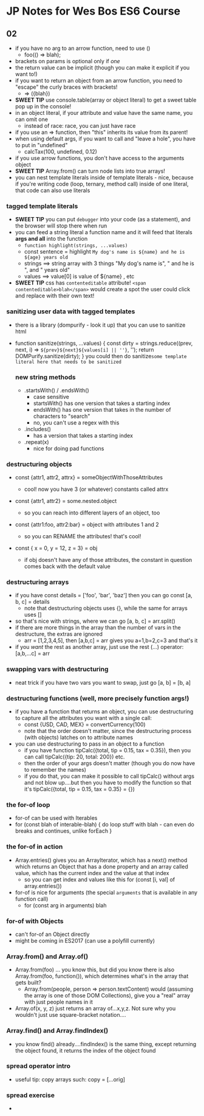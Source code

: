 # JP Notes for Wes Bos ES6 Course

## 02

- if you have no arg to an arrow function, need to use ()
  - foo(() => blah);
- brackets on params is optional only if _one_
- the return value can be implicit (though you can make it explicit if you want to!)
- if you want to return an object from an arrow function, you need to "escape" the curly braces with brackets!
  - => ({blah})
- **SWEET TIP** use console.table(array or object literal) to get a sweet table pop up in the console!
- in an object literal, if your attribute and value have the same name, you can omit one
  - instead of race: race, you can just have race
- if you use an => function, then "this" inherits its value from its parent!
- when using default args, if you want to call and "leave a hole", you have to put in "undefined"
  - calcTax(100, undefined, 0.12)
- if you use arrow functions, you don't have access to the arguments object
- **SWEET TIP** Array.from() can turn node lists into true arrays!
- you can nest template literals inside of template literals - nice, because if you're writing code (loop, ternary, method call) inside of one literal, that code can also use literals

### tagged template literals

- **SWEET TIP** you can put `debugger` into your code (as a statement), and the browser will stop there when run
- you can feed a string literal a function name and it will feed that literals **args and all** into the function
  - `function highlight(strings, ...values)`
  - const sentence = highlight `My dog's name is ${name} and he is ${age} years old`
  - strings ==> string array with 3 things "My dog's name is", " and he is ", and " years old"
  - values ==> value[0] is value of ${name} , etc
- **SWEET TIP** css has `contenteditable` attribute! `<span contenteditable>blah</span>` would create a spot the user could click and replace with their own text!

### sanitizing user data with tagged templates

- there is a library (dompurify - look it up) that you can use to sanitize html
- function sanitize(strings, ...values) {
  const dirty = strings.reduce((prev, next, i) => `${prev}${next}${values[i] || ''}`, '');
  return DOMPurify.sanitize(dirty);
  }
  you could then do sanitize`some template literal here that needs to be sanitized`

  ### new string methods

  - .startsWith() / .endsWith()
    - case sensitive
    - startsWith() has one version that takes a starting index
    - endsWith() has one version that takes in the number of characters to "search"
    - no, you can't use a regex with this
  - .includes()
    - has a version that takes a starting index
  - .repeat(x)
    - nice for doing pad functions

### destructuring objects

- const {attr1, attr2, attrx} = someObjectWithThoseAttributes
  - cool! now you have 3 (or whatever) constants called attrx
- const {attr1, attr2} = some.nested.object
  - so you can reach into different layers of an object, too
- const {attr1:foo, attr2:bar} = object with attributes 1 and 2
  - so you can RENAME the attributes! that's cool!
- const { x = 0, y = 12, z = 3} = obj

  - if obj doesn't have any of those attributes, the constant in question comes back with the default value

### destructuring arrays

- if you have const details = ['foo', 'bar', 'baz'] then you can go const [a, b, c] = details
  - note that destructuring objects uses {}, while the same for arrays uses []
- so that's nice with strings, where we can go [a, b, c] = arr.split()
- if there are more things in the array than the number of vars in the destructure, the extras are ignored
  - arr = [1,2,3,4,5], then [a,b,c] = arr gives you a=1,b=2,c=3 and that's it
- if you _want_ the rest as another array, just use the rest (...) operator: [a,b,...c] = arr

### swapping vars with destructuring

- neat trick if you have two vars you want to swap, just go [a, b] = [b, a]

### destructuring functions (well, more precisely function args!)

- if you have a function that returns an object, you can use destructuring to capture all the attributes you want with a single call:
  - const {USD, CAD, MEX} = convertCurrency(100)
  - note that the order doesn't matter, since the destructuring process (with objects) latches on to attribute names
- you can use destructuring to pass in an object to a function
  - if you have function tipCalc({total, tip = 0.15, tax = 0.35}), then you can call tipCalc({tip: 20, total: 200}) etc.
  - then the order of your args doesn't matter (though you do now have to remember the names)
  - if you do that, you can make it possible to call tipCalc() without args and not blow up....but then you have to modify the function so that it's tipCalc({total, tip = 0.15, tax = 0.35} = {})

### the for-of loop

- for-of can be used with Iterables
- for (const blah of interable-blah) { do loop stuff with blah - can even do breaks and continues, unlike forEach }

### the for-of in action

- Array.entries() gives you an ArrayIterator, which has a next() method which returns an Object that has a done property and an array called value, which has the current index and the value at that index
  - so you can get index and values like this for (const [i, val] of array.entries())
- for-of is nice for arguments (the special `arguments` that is available in any function call)
  - for (const arg in arguments) blah

### for-of with Objects

- can't for-of an Object directly
- might be coming in ES2017 (can use a polyfill currently)

### Array.from() and Array.of()

- Array.from(foo) ... you know this, but did you know there is also Array.from(foo, function()), which determines what's in the array that gets built?
  - Array.from(people, person => person.textContent) would (assuming the array is one of those DOM Collections), give you a "real" array with just people names in it
- Array.of(x, y, z) just returns an array of...x,y,z. Not sure why you wouldn't just use square-bracket notation....

### Array.find() and Array.findIndex()

- you know find() already....findIndex() is the same thing, except returning the object found, it returns the index of the object found

### spread operator intro

- useful tip: copy arrays such: copy = [...orig]

### spread exercise

-
